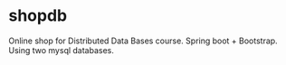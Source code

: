 # shopdb
Online shop for Distributed Data Bases course.
Spring boot + Bootstrap.
Using two mysql databases.

